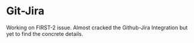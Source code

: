 # Git-Jira

Working on FIRST-2 issue. Almost cracked the Github-Jira Integration but yet to find the concrete details.
